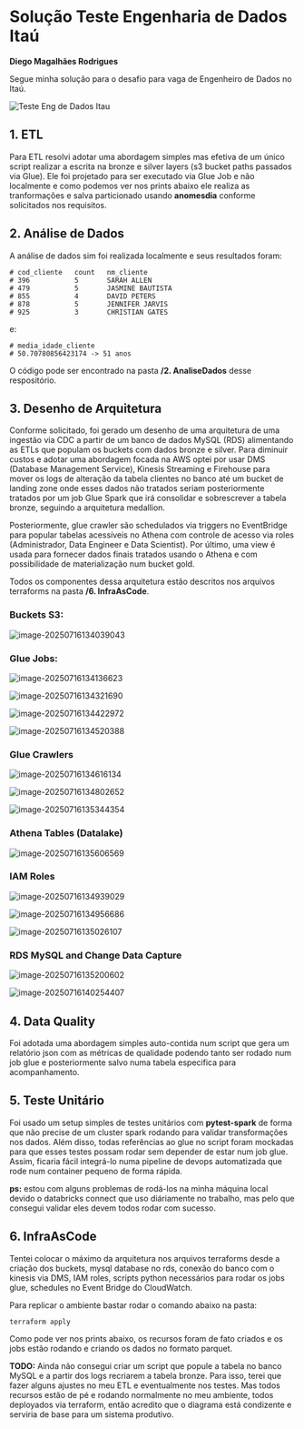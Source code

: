 # Solução Teste Engenharia de Dados Itaú



**Diego Magalhães Rodrigues**

Segue minha solução para o desafio para vaga de Engenheiro de Dados no Itaú.



![Teste Eng de Dados Itau](.//3.%20DesenhoDeArquitetura/Teste%20Eng%20de%20Dados%20Itau.png)



## 1. ETL



Para ETL resolvi adotar uma abordagem simples mas efetiva de um único script realizar a escrita na bronze e silver layers (s3 bucket paths passados via Glue). Ele foi projetado para ser executado via Glue Job e não localmente e como podemos ver nos prints abaixo ele realiza as tranformações e salva particionado usando **anomesdia** conforme solicitados nos requisitos.



## 2. Análise de Dados



A análise de dados sim foi realizada localmente e seus resultados foram:

```
# cod_cliente	count	nm_cliente
# 396	        5	    SARAH ALLEN
# 479	        5	    JASMINE BAUTISTA
# 855	        4	    DAVID PETERS
# 878	        5	    JENNIFER JARVIS
# 925	        3	    CHRISTIAN GATES
```

e:

```
# media_idade_cliente
# 50.70780856423174 -> 51 anos
```



O código pode ser encontrado na pasta **/2. AnaliseDados** desse respositório.



## 3. Desenho de Arquitetura



Conforme solicitado, foi gerado um desenho de uma arquitetura de uma ingestão via CDC a partir de um banco de dados MySQL (RDS) alimentando as ETLs que populam os buckets com dados bronze e silver. Para diminuir custos e adotar uma abordagem focada na AWS optei por usar DMS (Database Management Service), Kinesis Streaming e Firehouse para mover os logs de alteração da tabela clientes no banco até um bucket de landing zone onde esses dados não tratados seriam posteriormente tratados por um job Glue Spark que irá consolidar e sobrescrever a tabela bronze, seguindo a arquitetura medallion.



Posteriormente, glue crawler são schedulados via triggers no EventBridge para popular tabelas acessíveis no Athena com controle de acesso via roles (Administrador, Data Engineer e Data Scientist). Por último, uma view é usada para fornecer dados finais tratados usando o Athena e com possibilidade de materialização num bucket gold.

Todos os componentes dessa arquitetura estão descritos nos arquivos terraforms na pasta **/6. InfraAsCode**. 



### Buckets S3:

![image-20250716134039043](./images/image-20250716134039043.png)

### Glue Jobs:

![image-20250716134136623](./images/image-20250716134136623.png)

![image-20250716134321690](./images/image-20250716134321690.png)

![image-20250716134422972](./images/image-20250716134422972.png)



![image-20250716134520388](./images/image-20250716134520388.png)



### Glue Crawlers

![image-20250716134616134](./images/image-20250716134616134.png)

![image-20250716134802652](./images/image-20250716134802652.png)

![image-20250716135344354](./images/image-20250716135344354.png)



### Athena Tables (Datalake)

![image-20250716135606569](./images/image-20250716135606569.png)





### IAM Roles

![image-20250716134939029](./images/image-20250716134939029.png)

![image-20250716134956686](./images/image-20250716134956686.png)

![image-20250716135026107](./images/image-20250716135026107.png)



### RDS MySQL and Change Data Capture

![image-20250716135200602](./images/image-20250716135200602.png)

![image-20250716140254407](./images/image-20250716140254407.png)



## 4. Data Quality



Foi adotada uma abordagem simples auto-contida num script que gera um relatório json com as métricas de qualidade podendo tanto ser rodado num job glue e posteriormente salvo numa tabela especifica para acompanhamento.



## 5. Teste Unitário



Foi usado um setup simples de testes unitários com **pytest-spark** de forma que não precise de um cluster spark rodando para validar transformações nos dados. Além disso, todas referências ao glue no script foram mockadas para que esses testes possam rodar sem depender de estar num job glue. Assim, ficaria fácil integrá-lo numa pipeline de devops automatizada que rode num container pequeno de forma rápida.



**ps:** estou com alguns problemas de rodá-los na minha máquina local devido o databricks connect que uso diáriamente no trabalho, mas pelo que consegui validar eles devem todos rodar com sucesso.



## 6. InfraAsCode



Tentei colocar o máximo da arquitetura nos arquivos terraforms desde a criação dos buckets, mysql database no rds, conexão do banco com o kinesis via DMS, IAM roles, scripts python necessários para rodar os jobs glue, schedules no Event Bridge do CloudWatch.

Para replicar o ambiente bastar rodar o comando abaixo na pasta:
``` 
terraform apply
```

Como pode ver nos prints abaixo, os recursos foram de fato criados e os jobs estão rodando e criando os dados no formato parquet.



**TODO:** Ainda não consegui criar um script que popule a tabela no banco MySQL e a partir dos logs recriarem a tabela bronze. Para isso, terei que fazer alguns ajustes no meu ETL e eventualmente nos testes. Mas todos recursos estão de pé e rodando normalmente no meu ambiente, todos deployados via terraform, então acredito que o diagrama está condizente e serviria de base para um sistema produtivo.


